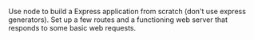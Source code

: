 Use node to build a Express application from scratch (don't use express generators). Set up a few routes and a functioning web server that responds to some basic web requests.
